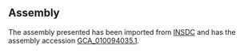 
Assembly
--------

The assembly presented has been imported from 
[INSDC](http://www.insdc.org) and has the assembly accession
[GCA\_010094035.1](http://www.ebi.ac.uk/ena/data/view/GCA_010094035.1).

